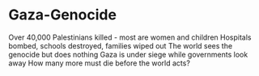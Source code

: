 # Gaza-Genocide
Over 40,000 Palestinians killed - most are women and children Hospitals bombed, schools destroyed, families wiped out The world sees the genocide but does nothing Gaza is under siege while governments look away How many more must die before the world acts?
